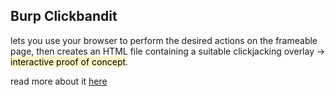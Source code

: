 ## Burp Clickbandit

lets you use your browser to perform the desired actions on the frameable page, then creates an HTML file containing a suitable clickjacking overlay -> <mark style="background: #FFF3A3A6;">interactive proof of concept</mark>.

read more about it [here](https://portswigger.net/burp/documentation/desktop/tools/clickbandit)
